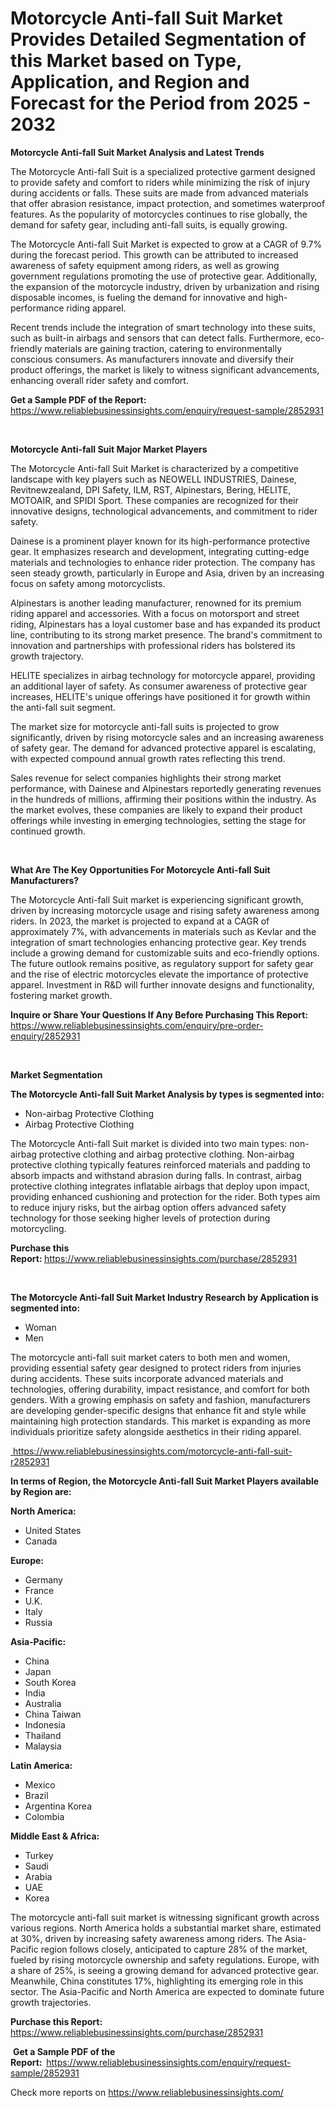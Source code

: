 <p><h1>Motorcycle Anti-fall Suit Market Provides Detailed Segmentation of this Market based on Type, Application, and Region and Forecast for the Period from 2025 - 2032</h1></p><p><strong>Motorcycle Anti-fall Suit Market Analysis and Latest Trends</strong></p>
<p><p>The Motorcycle Anti-fall Suit is a specialized protective garment designed to provide safety and comfort to riders while minimizing the risk of injury during accidents or falls. These suits are made from advanced materials that offer abrasion resistance, impact protection, and sometimes waterproof features. As the popularity of motorcycles continues to rise globally, the demand for safety gear, including anti-fall suits, is equally growing.</p><p>The Motorcycle Anti-fall Suit Market is expected to grow at a CAGR of 9.7% during the forecast period. This growth can be attributed to increased awareness of safety equipment among riders, as well as growing government regulations promoting the use of protective gear. Additionally, the expansion of the motorcycle industry, driven by urbanization and rising disposable incomes, is fueling the demand for innovative and high-performance riding apparel. </p><p>Recent trends include the integration of smart technology into these suits, such as built-in airbags and sensors that can detect falls. Furthermore, eco-friendly materials are gaining traction, catering to environmentally conscious consumers. As manufacturers innovate and diversify their product offerings, the market is likely to witness significant advancements, enhancing overall rider safety and comfort.</p></p>
<p><strong>Get a Sample PDF of the Report:&nbsp;</strong> <a href="https://www.reliablebusinessinsights.com/enquiry/request-sample/2852931?utm_campaign=2454&utm_medium=2&utm_source=Github&utm_content=ia&utm_term=11032025&utm_id=motorcycle-anti-fall-suit">https://www.reliablebusinessinsights.com/enquiry/request-sample/2852931</a></p>
<p>&nbsp;</p>
<p><strong>Motorcycle Anti-fall Suit Major Market Players</strong></p>
<p><p>The Motorcycle Anti-fall Suit Market is characterized by a competitive landscape with key players such as NEOWELL INDUSTRIES, Dainese, Revitnewzealand, DPI Safety, ILM, RST, Alpinestars, Bering, HELITE, MOTOAIR, and SPIDI Sport. These companies are recognized for their innovative designs, technological advancements, and commitment to rider safety.</p><p>Dainese is a prominent player known for its high-performance protective gear. It emphasizes research and development, integrating cutting-edge materials and technologies to enhance rider protection. The company has seen steady growth, particularly in Europe and Asia, driven by an increasing focus on safety among motorcyclists.</p><p>Alpinestars is another leading manufacturer, renowned for its premium riding apparel and accessories. With a focus on motorsport and street riding, Alpinestars has a loyal customer base and has expanded its product line, contributing to its strong market presence. The brand's commitment to innovation and partnerships with professional riders has bolstered its growth trajectory.</p><p>HELITE specializes in airbag technology for motorcycle apparel, providing an additional layer of safety. As consumer awareness of protective gear increases, HELITE's unique offerings have positioned it for growth within the anti-fall suit segment.</p><p>The market size for motorcycle anti-fall suits is projected to grow significantly, driven by rising motorcycle sales and an increasing awareness of safety gear. The demand for advanced protective apparel is escalating, with expected compound annual growth rates reflecting this trend.</p><p>Sales revenue for select companies highlights their strong market performance, with Dainese and Alpinestars reportedly generating revenues in the hundreds of millions, affirming their positions within the industry. As the market evolves, these companies are likely to expand their product offerings while investing in emerging technologies, setting the stage for continued growth.</p></p>
<p>&nbsp;</p>
<p><strong>What Are The Key Opportunities For Motorcycle Anti-fall Suit Manufacturers?</strong></p>
<p><p>The Motorcycle Anti-fall Suit market is experiencing significant growth, driven by increasing motorcycle usage and rising safety awareness among riders. In 2023, the market is projected to expand at a CAGR of approximately 7%, with advancements in materials such as Kevlar and the integration of smart technologies enhancing protective gear. Key trends include a growing demand for customizable suits and eco-friendly options. The future outlook remains positive, as regulatory support for safety gear and the rise of electric motorcycles elevate the importance of protective apparel. Investment in R&D will further innovate designs and functionality, fostering market growth.</p></p>
<p><strong>Inquire or Share Your Questions If Any Before Purchasing This Report:</strong> <a href="https://www.reliablebusinessinsights.com/enquiry/pre-order-enquiry/2852931?utm_campaign=2454&utm_medium=2&utm_source=Github&utm_content=ia&utm_term=11032025&utm_id=motorcycle-anti-fall-suit">https://www.reliablebusinessinsights.com/enquiry/pre-order-enquiry/2852931</a></p>
<p>&nbsp;</p>
<p><strong>Market Segmentation</strong></p>
<p><strong>The Motorcycle Anti-fall Suit Market Analysis by types is segmented into:</strong></p>
<p><ul><li> Non-airbag Protective Clothing</li><li>Airbag Protective Clothing </li></ul></p>
<p><p>The Motorcycle Anti-fall Suit market is divided into two main types: non-airbag protective clothing and airbag protective clothing. Non-airbag protective clothing typically features reinforced materials and padding to absorb impacts and withstand abrasion during falls. In contrast, airbag protective clothing integrates inflatable airbags that deploy upon impact, providing enhanced cushioning and protection for the rider. Both types aim to reduce injury risks, but the airbag option offers advanced safety technology for those seeking higher levels of protection during motorcycling.</p></p>
<p><strong>Purchase this Report:&nbsp;</strong><a href="https://www.reliablebusinessinsights.com/purchase/2852931?utm_campaign=2454&utm_medium=2&utm_source=Github&utm_content=ia&utm_term=11032025&utm_id=motorcycle-anti-fall-suit">https://www.reliablebusinessinsights.com/purchase/2852931</a></p>
<p>&nbsp;</p>
<p><strong>The Motorcycle Anti-fall Suit Market Industry Research by Application is segmented into:</strong></p>
<p><ul><li> Woman</li><li>Men </li></ul></p>
<p><p>The motorcycle anti-fall suit market caters to both men and women, providing essential safety gear designed to protect riders from injuries during accidents. These suits incorporate advanced materials and technologies, offering durability, impact resistance, and comfort for both genders. With a growing emphasis on safety and fashion, manufacturers are developing gender-specific designs that enhance fit and style while maintaining high protection standards. This market is expanding as more individuals prioritize safety alongside aesthetics in their riding apparel.</p></p>
<p><a href="https://www.reliablebusinessinsights.com/motorcycle-anti-fall-suit-r2852931?utm_campaign=2454&utm_medium=2&utm_source=Github&utm_content=ia&utm_term=11032025&utm_id=motorcycle-anti-fall-suit">&nbsp;https://www.reliablebusinessinsights.com/motorcycle-anti-fall-suit-r2852931</a></p>
<p><strong>In terms of Region, the Motorcycle Anti-fall Suit Market Players available by Region are:</strong></p>
<p>
    <p> <strong> North America: </strong>
        <ul>
            <li>United States</li>
            <li>Canada</li>
        </ul>
        </p> 
    <p> <strong> Europe: </strong>
        <ul>
            <li>Germany</li>
            <li>France</li>
            <li>U.K.</li>
            <li>Italy</li>
            <li>Russia</li>
        </ul>
        </p> 
    <p> <strong> Asia-Pacific: </strong>
        <ul>
            <li>China</li>
            <li>Japan</li>
            <li>South Korea</li>
            <li>India</li>
            <li>Australia</li>
            <li>China Taiwan</li>
            <li>Indonesia</li>
            <li>Thailand</li>
            <li>Malaysia</li>
        </ul>
        </p> 
    <p> <strong> Latin America: </strong>
        <ul>
            <li>Mexico</li>
            <li>Brazil</li>
            <li>Argentina Korea</li>
            <li>Colombia</li>
        </ul>
        </p> 
    <p> <strong> Middle East & Africa: </strong>
        <ul>
            <li>Turkey</li>
            <li>Saudi</li>
            <li>Arabia</li>
            <li>UAE</li>
            <li>Korea</li>
        </ul>
    </p>
    </p>
<p><p>The motorcycle anti-fall suit market is witnessing significant growth across various regions. North America holds a substantial market share, estimated at 30%, driven by increasing safety awareness among riders. The Asia-Pacific region follows closely, anticipated to capture 28% of the market, fueled by rising motorcycle ownership and safety regulations. Europe, with a share of 25%, is seeing a growing demand for advanced protective gear. Meanwhile, China constitutes 17%, highlighting its emerging role in this sector. The Asia-Pacific and North America are expected to dominate future growth trajectories.</p></p>
<p><strong>Purchase this Report: </strong><a href="https://www.reliablebusinessinsights.com/purchase/2852931?utm_campaign=2454&utm_medium=2&utm_source=Github&utm_content=ia&utm_term=11032025&utm_id=motorcycle-anti-fall-suit">https://www.reliablebusinessinsights.com/purchase/2852931</a></p>
<p>&nbsp;<strong>Get a Sample PDF of the Report:&nbsp;&nbsp;</strong><a href="https://www.reliablebusinessinsights.com/enquiry/request-sample/2852931?utm_campaign=2454&utm_medium=2&utm_source=Github&utm_content=ia&utm_term=11032025&utm_id=motorcycle-anti-fall-suit">https://www.reliablebusinessinsights.com/enquiry/request-sample/2852931</a></p>
<p><strong></strong></p>
<p>Check more reports on <a href="https://www.reliablebusinessinsights.com/?utm_campaign=2454&utm_medium=2&utm_source=Github&utm_content=ia&utm_term=11032025&utm_id=motorcycle-anti-fall-suit">https://www.reliablebusinessinsights.com/</a></p>
